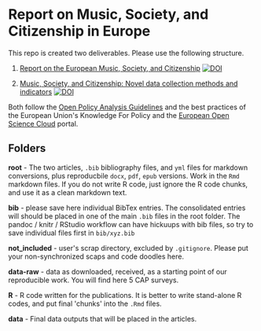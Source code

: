 # Report on Music, Society, and Citizenship in Europe

This repo is created two deliverables. Please use the following structure.

1. [Report on the European Music, Society, and Citizenship](https://zenodo.org/record/6464900#.YlrfC9pBzIU) [![DOI](https://zenodo.org/badge/DOI/10.5281/zenodo.6464900.svg)](https://doi.org/10.5281/zenodo.6464900)

2. [Music, Society, and Citizenship: Novel data collection methods and indicators](https://zenodo.org/record/6464933#.YlriRNpBzIV)  [![DOI](https://zenodo.org/badge/DOI/10.5281/zenodo.6464933.svg)](https://doi.org/10.5281/zenodo.6464933)

Both follow the [Open Policy Analysis Guidelines](http://www.bitss.org/wp-content/uploads/2019/03/OPA-Guidelines.pdf) and the best practices of the European Union's Knowledge For Policy and the [European Open Science Cloud](https://eosc-portal.eu/) portal.

## Folders

**root** - The two articles, `.bib` bibliography files, and `yml` files for markdown conversions, plus reproducbile `docx`, `pdf`, `epub` versions. Work in the `Rmd` markdown files. If you do not write R code, just ignore the R code chunks, and use it as a clean markdown text.

**bib** - please save here individual BibTex entries.  The consolidated entries will should be placed in one of the main `.bib` files in the root folder. The pandoc / knitr / RStudio workflow can have hickuups with bib files, so try to save individual files first in `bib/xyz.bib`

**not_included** - user's scrap directory, excluded by `.gitignore`.  Please put your non-synchronized scaps and code doodles here.

**data-raw** - data as downloaded, received, as a starting point of our reproducible work. You will find here 5 CAP surveys.

**R** - R code written for the publications.  It is better to write stand-alone R codes, and put final 'chunks' into the `.Rmd` files.

**data** - Final data outputs that will be placed in the articles.

